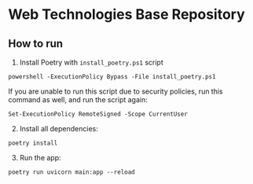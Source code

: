 # Web Technologies Base Repository

## How to run

1. Install Poetry with `install_poetry.ps1` script
```
powershell -ExecutionPolicy Bypass -File install_poetry.ps1
```

If you are unable to run this script due to security policies, run this command as well, and run the script again:

```
Set-ExecutionPolicy RemoteSigned -Scope CurrentUser

```

2. Install all dependencies:

```
poetry install
```

3. Run the app:

```
poetry run uvicorn main:app --reload
```
```
```
```
```
```
```
```
